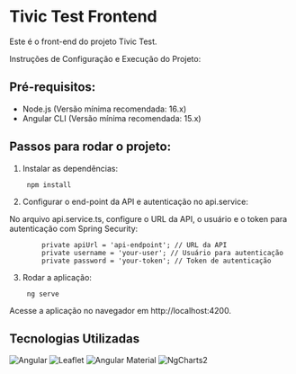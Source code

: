 # Tivic Test Frontend

Este é o front-end do projeto Tivic Test.

Instruções de Configuração e Execução do Projeto:

## Pré-requisitos:

  - Node.js (Versão mínima recomendada: 16.x)
  - Angular CLI (Versão mínima recomendada: 15.x)

## Passos para rodar o projeto:

1. Instalar as dependências:

        npm install

2. Configurar o end-point da API e autenticação no api.service:

No arquivo api.service.ts, configure o URL da API, o usuário e o token para autenticação com Spring Security:

            private apiUrl = 'api-endpoint'; // URL da API
            private username = 'your-user'; // Usuário para autenticação
            private password = 'your-token'; // Token de autenticação

3. Rodar a aplicação:

        ng serve

Acesse a aplicação no navegador em http://localhost:4200.

## Tecnologias Utilizadas

![Angular](https://img.shields.io/badge/Angular-18.0.0-DD0031?style=for-the-badge&logo=angular&logoColor=white) ![Leaflet](https://img.shields.io/badge/Leaflet-1.9.4-199900?style=for-the-badge&logo=leaflet&logoColor=white) ![Angular Material](https://img.shields.io/badge/Angular%20Material-15.0.0-757575?style=for-the-badge&logo=angular-material&logoColor=white) ![NgCharts2](https://img.shields.io/badge/NgCharts2-1.0.0-ff5733?style=for-the-badge&logo=chart.js&logoColor=white)
